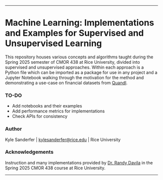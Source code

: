 ---

# Machine Learning: Implementations and Examples for Supervised and Unsupervised Learning

This repository houses various concepts and algorithms taught during the Spring 2025 semester of CMOR 438 at Rice University, divided into supervised and unsupervised approaches. Within each approach is a Python file which can be imported as a package for use in any project and a Jupyter Notebook walking through the motivation for the method and demonstrating a use-case on financial datasets from [Quandl](quandl.com).

### TO-DO
- Add notebooks and their examples
- Add performance metrics for implementations
- Check APIs for consistency

### Author
Kyle Sanderfer | <kylesanderfer@rice.edu> | Rice University

### Acknowledgements
Instruction and many implementations provided by [Dr. Randy Davila](https://www.youtube.com/c/drrandydavila) in the Spring 2025 CMOR 438 course at Rice University.

---